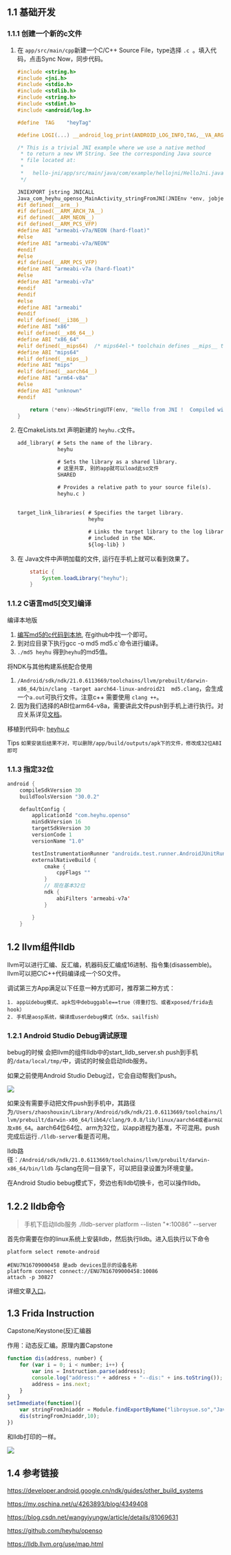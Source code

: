 ## 1.1 基础开发

### 1.1.1 创建一个新的c文件

1. 在 `app/src/main/cpp`新建一个C/C++ Source File，type选择 `.c `。填入代码，点击Sync Now，同步代码。

   ```c
   #include <string.h>
   #include <jni.h>
   #include <stdio.h>
   #include <stdlib.h>
   #include <string.h>
   #include <stdint.h>
   #include <android/log.h>
   
   #define  TAG    "heyTag"
   
   #define LOGI(...) __android_log_print(ANDROID_LOG_INFO,TAG,__VA_ARGS__)
   
   /* This is a trivial JNI example where we use a native method
    * to return a new VM String. See the corresponding Java source
    * file located at:
    *
    *   hello-jni/app/src/main/java/com/example/hellojni/HelloJni.java
    */
   
   JNIEXPORT jstring JNICALL
   Java_com_heyhu_openso_MainActivity_stringFromJNI(JNIEnv *env, jobject thiz) {
   #if defined(__arm__)
   #if defined(__ARM_ARCH_7A__)
   #if defined(__ARM_NEON__)
   #if defined(__ARM_PCS_VFP)
   #define ABI "armeabi-v7a/NEON (hard-float)"
   #else
   #define ABI "armeabi-v7a/NEON"
   #endif
   #else
   #if defined(__ARM_PCS_VFP)
   #define ABI "armeabi-v7a (hard-float)"
   #else
   #define ABI "armeabi-v7a"
   #endif
   #endif
   #else
   #define ABI "armeabi"
   #endif
   #elif defined(__i386__)
   #define ABI "x86"
   #elif defined(__x86_64__)
   #define ABI "x86_64"
   #elif defined(__mips64)  /* mips64el-* toolchain defines __mips__ too */
   #define ABI "mips64"
   #elif defined(__mips__)
   #define ABI "mips"
   #elif defined(__aarch64__)
   #define ABI "arm64-v8a"
   #else
   #define ABI "unknown"
   #endif
   
       return (*env)->NewStringUTF(env, "Hello from JNI !  Compiled with ABI " ABI ".");
   }
   
   ```

2. 在CmakeLists.txt 声明新建的 `heyhu.c`文件。

   ```txt
   add_library( # Sets the name of the library.
                heyhu
   
                # Sets the library as a shared library.
                # 这里共享, 别的app就可以load此so文件
                SHARED
   
                # Provides a relative path to your source file(s).
                heyhu.c )
                
                
   target_link_libraries( # Specifies the target library.
                          heyhu
   
                          # Links the target library to the log library
                          # included in the NDK.
                          ${log-lib} )
   ```

3. 在 Java文件中声明加载的文件, 运行在手机上就可以看到效果了。

   ```java
       static {
           System.loadLibrary("heyhu");
       }
   ```

   

### 1.1.2  C语言md5[交叉]编译

编译本地版

1. [编写md5的c代码到本地](https://github.com/pod32g/MD5), 在github中找一个即可。
2. 到对应目录下执行gcc -o md5 md5.c`命令进行编译。
3. `./md5 heyhu` 得到`heyhu`的md5值。

将NDK与其他构建系统配合使用

1. `/Android/sdk/ndk/21.0.6113669/toolchains/llvm/prebuilt/darwin-x86_64/bin/clang -target aarch64-linux-android21  md5.clang`，会生成一个`a.out`可执行文件。注意c++ 需要使用 `clang ++`。
2. 因为我们选择的ABI位arm64-v8a，需要讲此文件push到手机上进行执行。对应关系详见[文档](https://developer.android.google.cn/ndk/guides/other_build_systems)。

移植到代码中: [heyhu.c](https://github.com/heyhu/openso/blob/master/app/src/main/cpp/heyhu.c)

Tips `如果安装后结果不对，可以删除/app/build/outputs/apk下的文件，修改成32位ABI即可`



### 1.1.3  指定32位

```java
android {
    compileSdkVersion 30
    buildToolsVersion "30.0.2"

    defaultConfig {
        applicationId "com.heyhu.openso"
        minSdkVersion 16
        targetSdkVersion 30
        versionCode 1
        versionName "1.0"

        testInstrumentationRunner "androidx.test.runner.AndroidJUnitRunner"
        externalNativeBuild {
            cmake {
                cppFlags ""
            }
            // 现在基本32位
            ndk {
                abiFilters 'armeabi-v7a'
            }

        }
    }
```





## 1.2 llvm组件lldb

llvm可以进行汇编、反汇编，机器码反汇编成16进制、指令集(disassemble)。llvm可以把C\C++代码编译成一个SO文件。

调试第三方App满足以下任意一种方式即可，推荐第二种方式：

 	1. app以debug模式、apk包中debuggable==true（得重打包、或者xposed/frida去hook）
 	2. 手机是aosp系统，编译成userdebug模式（n5x、sailfish）



### 1.2.1 Android Studio Debug调试原理

bebug的时候 会把llvm的组件lldb中的start_lldb_server.sh push到手机的`/data/local/tmp/`中，调试的时候会启动lldb服务。

如果之前使用Android Studio Debug过，它会自动帮我们push。

![](/Android/A03/pic/01.a.png)

如果没有需要手动把文件push到手机中，其路径为`/Users/zhaoshouxin/Library/Android/sdk/ndk/21.0.6113669/toolchains/llvm/prebuilt/darwin-x86_64/lib64/clang/9.0.8/lib/linux/aarch64或者arm以及x86_64`。aarch64位64位、arm为32位，以app进程为基准，不可混用。push完成后运行`./lldb-server`看是否可用。

lldb路径：`/Android/sdk/ndk/21.0.6113669/toolchains/llvm/prebuilt/darwin-x86_64/bin/lldb` 与clang在同一目录下，可以把目录设置为环境变量。

在Android Studio bebug模式下，旁边也有lldb切换卡，也可以操作lldb。



## 1.2.2 lldb命令

> 手机下启动lldb服务 ./lldb-server platform --listen "*:10086" --server

首先你需要在你的linux系统上安装lldb，然后执行lldb。进入后执行以下命令

```
platform select remote-android

#ENU7N16709000458 是adb devices显示的设备名称
platform connect connect://ENU7N16709000458:10086
attach -p 30827
```

详细文章[入口](https://my.oschina.net/u/4263893/blog/4349408)。



## 1.3 Frida Instruction

Capstone/Keystone(反)汇编器

作用：动态反汇编。原理内置Capstone

```javascript
function dis(address, number) {
    for (var i = 0; i < number; i++) {
        var ins = Instruction.parse(address);
        console.log("address:" + address + "--dis:" + ins.toString());
        address = ins.next;
    }
}
setImmediate(function(){
    var stringFromJniaddr = Module.findExportByName("libroysue.so","Java_com_roysue_easyso1_MainActivity_stringFromJNI")
    dis(stringFromJniaddr,10);
})
```

和lldb打印的一样。

![](/Android/A03/pic/02.a.png)



## 1.4 参考链接

https://developer.android.google.cn/ndk/guides/other_build_systems

https://my.oschina.net/u/4263893/blog/4349408

https://blog.csdn.net/wangyiyungw/article/details/81069631

https://github.com/heyhu/openso

https://lldb.llvm.org/use/map.html